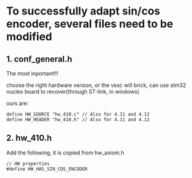 # To successfully adapt sin/cos encoder, several files need to be modified

## 1. conf_general.h 

The most inportant!!! 

choose the right hardware version, or the vesc will brick, can use stm32 nucleo board to recover(through ST-link, in windows)

ours are: 

~~~
define HW_SOURCE "hw_410.c" // Also for 4.11 and 4.12
define HW_HEADER "hw_410.h" // Also for 4.11 and 4.12
~~~

## 2. hw_410.h

Add the following, it is copied from hw_axiom.h
~~~
// HW properties
#define HW_HAS_SIN_COS_ENCODER
~~~
